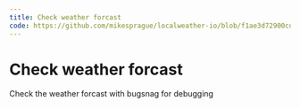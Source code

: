 ```yaml
---
title: Check weather forcast
code: https://github.com/mikesprague/localweather-io/blob/f1ae3d72900cd514ac27c65ab6dec70aafdb9362/src/functions/weather.js
---
```


# Check weather forcast

Check the weather forcast with bugsnag for debugging
